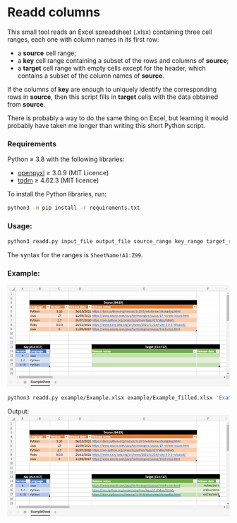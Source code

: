 # Readd columns

This small tool reads an Excel spreadsheet (.xlsx) containing three cell
ranges, each one with column names in its first row:
- a **source** cell range;
- a **key** cell range containing a subset of the rows and columns of
  **source**;
- a **target** cell range with empty cells except for the header, which
  contains a subset of the column names of **source**.

If the columns of **key** are enough to uniquely identify the corresponding
rows in **source**, then this script fills in **target** cells with
the data obtained from **source**.

There is probably a way to do the same thing on
Excel, but learning it would probably have taken me longer
than writing this short Python script.

### Requirements
Python &geq; 3.8 with the following libraries:
- [openpyxl](https://foss.heptapod.net/openpyxl/openpyxl) &geq; 3.0.9 (MIT Licence)
- [tqdm](https://github.com/tqdm/tqdm) &geq; 4.62.3 (MIT licence)

To install the Python libraries, run:

```sh
python3 -m pip install -r requirements.txt
```

### Usage:
```sh
python3 readd.py input_file output_file source_range key_range target_range
```
The syntax for the ranges is `SheetName!A1:Z99`.

### Example:

![Example - input](example/input.png)

```sh
python3 readd.py example/Example.xlsx example/Example_filled.xlsx 'ExampleSheet!B4:E9' 'ExampleSheet!A14:B17' 'ExampleSheet!E14:F17'
```

Output:
![Example - input](example/output.png)
